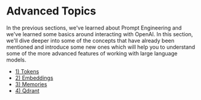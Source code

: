 # Advanced Topics

In the previous sections, we've learned about Prompt Engineering and we've learned some basics around interacting with OpenAI. In this section, we'll dive deeper into some of the concepts that have already been mentioned and introduce some new ones which will help you to understand some of the more advanced features of working with large language models.

* [1) Tokens](01-Tokens/tokens.ipynb)
* [2) Embeddings](02-Embeddings/embeddings.ipynb)
* [3) Memories](03-Memories/memories.ipynb)
* [4) Qdrant](04-Memories/langchainwithdata.ipynb)
